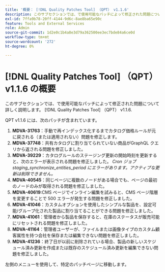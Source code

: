 ```yaml
---
title: '概要： [!DNL Quality Patches Tool] （QPT） v1.1.6'
description: このサブセクションでは、で使用可能なパッチによって修正された問題について詳しく説明します。 [!DNL Quality Patches Tool] （QPT） v1.1.6.
exl-id: 7ffa9b78-20ff-4144-9d6c-8ae8ba65e90c
feature: Tools and External Services
role: Admin
source-git-commit: 1d2e0c1b4a8e3d79a362500ee3ec7bde84a6ce0d
workflow-type: tm+mt
source-wordcount: '272'
ht-degree: 0%

---
```


# [!DNL Quality Patches Tool] （QPT） v1.1.6 の概要

このサブセクションでは、で使用可能なパッチによって修正された問題について詳しく説明します。 [!DNL Quality Patches Tool] （QPT） v1.1.6.

QPT v1.1.6 には、次のパッチが含まれています。

1. **MDVA-31763**：手動で再インデックス化するまでカタログ価格ルールが元に戻される（または適用されない）問題を修正します。
1. **MDVA-37748**：共有カタログに割り当てられていない商品がGraphQL クエリから返される問題を修正しました。
1. **MDVA-39229**：カタログルールのステージング更新の開始時刻を更新すると、次のエラーが表示される問題を修正しました。 *Cron ジョブ staging_synchronize_entities_period にエラーがあります。アクティブな更新は削除できません。*
1. **MDVA-40545**：同じページに複数のノードがある場合でも、ページの最初のノードのみが取得される問題を修正しました。
1. **MDVA-40619**:CMS ページでインライン編集を試みると、CMS ページ階層を変更することで 500 エラーが発生する問題を修正しました。
1. **MDVA-41046**：カスタムオプションを使用したシンプルな製品を、設定可能/グループ化された製品に割り当てることができる問題を修正しました。
1. **MDVA-41061**：管理者から製品を保存すると、在庫のステータスが販売可能にリセットされる問題を修正しました。
1. **MDVA-41164**：管理者ユーザーが、ファイルまたは画像タイプのカスタム顧客属性を持つ会社を保存または編集できない問題を修正しました。
1. **MDVA-41236**：終了日が以前に削除されている場合、製品の新しいスケジュール済み更新を作成または既存のスケジュール済み更新を編集できない問題を修正しました。

左側のメニューを使用して、特定のパッチページに移動します。
